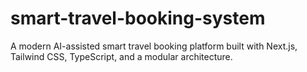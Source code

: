 # smart-travel-booking-system
A modern AI-assisted smart travel booking platform built with Next.js, Tailwind CSS, TypeScript, and a modular architecture.
